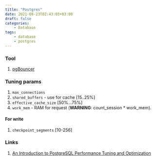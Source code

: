 ```yaml
---
title: "Postgres"
date: 2021-08-23T02:43:03+03:00
draft: false
categories:
    - Database
tags:
    - database
    - postgres
---
```


### Tool

1. [pgBouncer](https://www.pgbouncer.org/)

### Tuning params

1. `max_connections`
2. `shared_buffers` - use for cache [15..25%]
3. `effective_cache_size` [50%…75%]
4. `work_mem` - RAM for request (**WARNING**: count_session * work_mem). 

#### For write

1. `checkpoint_segments` [10-256]

### Links

1. [An Introduction to PostgreSQL Performance Tuning and Optimization](https://www.enterprisedb.com/postgres-tutorials/introduction-postgresql-performance-tuning-and-optimization)
